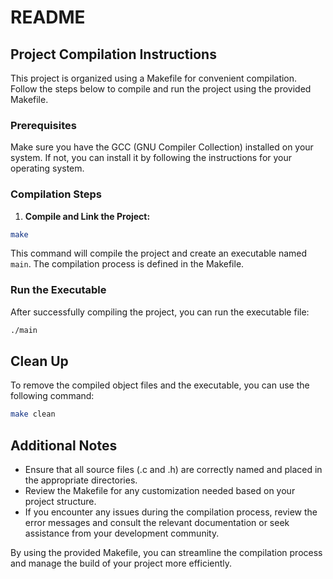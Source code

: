 # README

## Project Compilation Instructions

This project is organized using a Makefile for convenient compilation. Follow the steps below to compile and run the project using the provided Makefile.

### Prerequisites

Make sure you have the GCC (GNU Compiler Collection) installed on your system. If not, you can install it by following the instructions for your operating system.

### Compilation Steps

1. **Compile and Link the Project:**

```bash
make
```

This command will compile the project and create an executable named `main`. The compilation process is defined in the Makefile.

### Run the Executable

After successfully compiling the project, you can run the executable file:

```bash
./main
```

## Clean Up

To remove the compiled object files and the executable, you can use the following command:

```bash
make clean
```

## Additional Notes

- Ensure that all source files (.c and .h) are correctly named and placed in the appropriate directories.
- Review the Makefile for any customization needed based on your project structure.
- If you encounter any issues during the compilation process, review the error messages and consult the relevant documentation or seek assistance from your development community.

By using the provided Makefile, you can streamline the compilation process and manage the build of your project more efficiently.